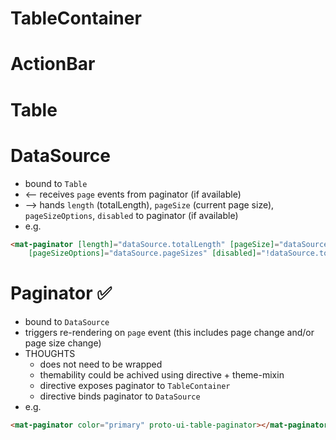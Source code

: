 # TableContainer

# ActionBar

# Table

# DataSource

* bound to `Table`
* <-- receives `page` events from paginator (if available)
* --> hands `length` (totalLength), `pageSize` (current page size), `pageSizeOptions`, `disabled` to paginator (if available)
* e.g.
```html
<mat-paginator [length]="dataSource.totalLength" [pageSize]="dataSource.pageSize"
    [pageSizeOptions]="dataSource.pageSizes" [disabled]="!dataSource.totalLength" (page)="dataSource.page($event)">
```

# Paginator ✅

* bound to `DataSource`
* triggers re-rendering on `page` event (this includes page change and/or page size change)
* THOUGHTS
  * does not need to be wrapped
  * themability could be achived using directive + theme-mixin
  * directive exposes paginator to `TableContainer`
  * directive binds paginator to `DataSource`
* e.g.
```html
<mat-paginator color="primary" proto-ui-table-paginator></mat-paginator>
```